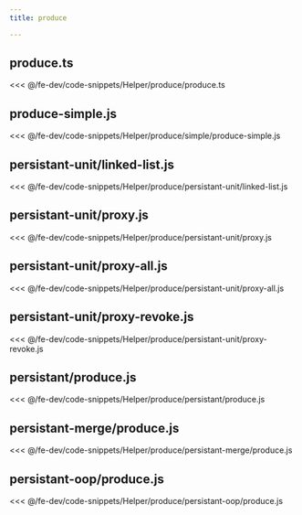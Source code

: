 ```yaml
---
title: produce

---
```


## produce.ts
<<< @/fe-dev/code-snippets/Helper/produce/produce.ts

## produce-simple.js
<<< @/fe-dev/code-snippets/Helper/produce/simple/produce-simple.js

## persistant-unit/linked-list.js
<<< @/fe-dev/code-snippets/Helper/produce/persistant-unit/linked-list.js

## persistant-unit/proxy.js
<<< @/fe-dev/code-snippets/Helper/produce/persistant-unit/proxy.js

## persistant-unit/proxy-all.js
<<< @/fe-dev/code-snippets/Helper/produce/persistant-unit/proxy-all.js

## persistant-unit/proxy-revoke.js
<<< @/fe-dev/code-snippets/Helper/produce/persistant-unit/proxy-revoke.js

## persistant/produce.js
<<< @/fe-dev/code-snippets/Helper/produce/persistant/produce.js

## persistant-merge/produce.js
<<< @/fe-dev/code-snippets/Helper/produce/persistant-merge/produce.js

## persistant-oop/produce.js
<<< @/fe-dev/code-snippets/Helper/produce/persistant-oop/produce.js
